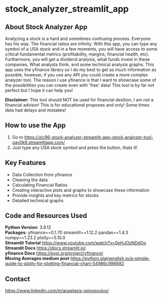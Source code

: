 # stock_analyzer_streamlit_app
## About Stock Analyzer App
Analyzing a stock is a hard and sometimes confusing process. Everyone has
his way. The financial ratios are infinity. With this app, you can type any symbol of a USA stock
and in a few moments, you will have access to some critical fundamental metrics (profitability, margins, financial health, etc). Furthermore, you will get a dividend analysis,
what funds invest in these companies, What analysts think, and some technical analysis graphs.
This app uses the yfinance library so I do my best to get as much information as possible, however, if you use any API you could
create a more complex analyzer tool. The reason I use yfinance is that I want to showcase some of the possibilities you can create even
with 'free' data! This tool is by far not perfect but I hope it can help you! 

**Disclaimer:** This tool should NOT be used for financial desition, I am not a financial advisor! This is for educational proposes and only! Some times data 
had delays and mistakes! 

## How to use the App
1) Go to https://zic96-stock-analyzer-streamlit-app-stock-analyzer-tool-oay0k9.streamlitapp.com/
2) Just type any USA stock symbol and press the button, thats it!

## Key Features
* Data Collection from yfinance
* Cleaning the data
* Calculating Financial Ratios
* Creating interactive plots and graphs to showcase these information
* Provide insights and key metrics for stocks
* Detailed technical graphs


## Code and Resources Used

**Python Version:** 3.9.12<br />
**Packages:** 
yfinance==0.1.70
streamlit==1.12.2
pandas==1.4.3
numpy==1.23.2
plotly==5.10.0 <br />
**Streamlit Tutorial** https://www.youtube.com/watch?v=0pHJOzNDdOo <br />
**Streamlit Docs**  https://docs.streamlit.io/ <br>
**yfinance Docs** https://pypi.org/project/yfinance/ <br>
**Moving Averages medium post** https://python.plainenglish.io/a-simple-guide-to-plotly-for-plotting-financial-chart-54986c996682



## Contact
https://www.linkedin.com/in/anastasis-spiropoulos/
